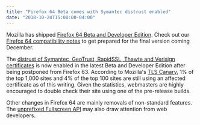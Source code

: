```yaml
---
title: "Firefox 64 Beta comes with Symantec distrust enabled"
date: "2018-10-24T15:00:00-04:00"
---
```

Mozilla has shipped [Firefox 64 Beta and Developer Edition](https://www.mozilla.org/firefox/channel/desktop/). Check out our [Firefox 64 compatibility notes](https://www.fxsitecompat.dev/en-CA/releases/64/) to get prepared for the final version coming December.

The [distrust of Symantec, GeoTrust, RapidSSL, Thawte and Verisign certificates](https://www.fxsitecompat.dev/en-CA/docs/2018/symantec-geotrust-rapidssl-thawte-verisign-certificates-will-all-be-distrusted-in-october-2018/) is now enabled in the latest Beta and Developer Edition after being postponed from Firefox 63. According to Mozilla's [TLS Canary](http://tlscanary-plot-8e95d89854d73f4d.elb.us-west-2.amazonaws.com/), 1% of the top 1,000 sites and 4% of the top 100 sites are still using an affected certificate as of this writing. Given the statistics, webmasters are highly encouraged to double check their site using one of the pre-release builds.

Other changes in Firefox 64 are mainly removals of non-standard features. The [unprefixed Fullscreen API](https://www.fxsitecompat.dev/en-CA/docs/2018/fullscreen-api-has-been-unprefixed/) may also draw attention from web developers.

